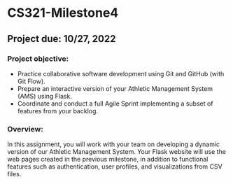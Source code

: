 # CS321-Milestone4
## Project due: 10/27, 2022

### Project objective:
- Practice collaborative software development using Git and GitHub (with Git Flow).
- Prepare an interactive version of your Athletic Management System (AMS) using Flask.
- Coordinate and conduct a full Agile Sprint implementing a subset of features from your backlog.

### Overview:
In this assignment, you will work with your team on developing a dynamic version of our Athletic Management System.  Your Flask website will use the web pages created in the previous milestone, in addition to functional features such as authentication, user profiles, and visualizations from CSV files.  
